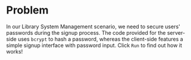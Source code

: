 # Problem
In our Library System Management scenario, we need to secure users' passwords during the signup process. The code provided for the server-side uses `bcrypt` to hash a password, whereas the client-side features a simple signup interface with password input. Click `Run` to find out how it works!
